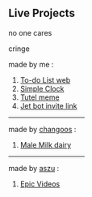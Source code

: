 ## Live Projects

no one cares

cringe

made by me :

1. [To-do List web](https://im-learning-js.vercel.app/to-do-list-project)
2. [Simple Clock](https://im-learning-js.vercel.app/clock-project)
3. [Tutel meme](https://skidee.me/tutel)
4. [Jet bot invite link](https://discord.com/oauth2/authorize?client_id=740089377543290903&permissions=8&scope=bot)

<hr width="30%">

made by [changoos](https://github.com/Changoosrestart) :

1. [Male Milk dairy](https://skidee-dairy.vercel.app/)

<hr width="30%">

made by [aszu](https://github.com/okAszu) :

1. [Epic Videos](http://www.youtube.com/aszuzuzu)
